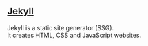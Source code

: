## [Jekyll](https://jekyllrb.com/)

Jekyll is a static site generator (SSG).  
It creates HTML, CSS and JavaScript websites.  
